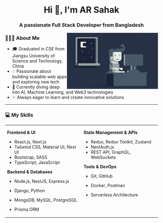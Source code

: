 <h1 align="center">Hi 👋, I'm AR Sahak</h1>
<h3 align="center">A passionate Full Stack Developer from Bangladesh</h3>

<img align="right" alt="Coding" src="https://raw.githubusercontent.com/AVS1508/AVS1508/master/assets/Night-Coding.gif" width="300"/>

### 👨🏻‍💻 About Me

- 🎓 Graduated in CSE from Jiangsu University of Science and Technology, China  
- 💡 Passionate about building scalable web apps and exploring new tech  
- 🤖 Currently diving deep into AI, Machine Learning, and Web3 technologies  
- ✨ Always eager to learn and create innovative solutions  

---

### 💻 My Skills

<table>
  <tr>
    <td valign="top" width="50%">

**Frontend & UI**  
- React.js, Next.js  
- Tailwind CSS, Material UI, Next UI  
- Bootstrap, SASS  
- TypeScript, JavaScript  

**Backend & Databases**  
- Node.js, NestJS, Express.js  
- Django, Python  
- MongoDB, MySQL, PostgreSQL  
- Prisma ORM  

    </td>
    <td valign="top" width="50%">

**State Management & APIs**  
- Redux, Redux Toolkit, Zustand  
- NextAuth.js  
- REST API, GraphQL, WebSockets  

**Tools & DevOps**  
- Git, GitHub  
- Docker, Postman  
- Serverless Architecture  

    </td>
  </tr>
</table>

